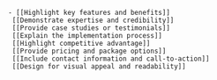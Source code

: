 			- [[Highlight key features and benefits]]
			 [[Demonstrate expertise and credibility]]
			 [[Provide case studies or testimonials]]
			 [[Explain the implementation process]]
			 [[Highlight competitive advantage]]
			 [[Provide pricing and package options]]
			 [[Include contact information and call-to-action]]
			 [[Design for visual appeal and readability]]



